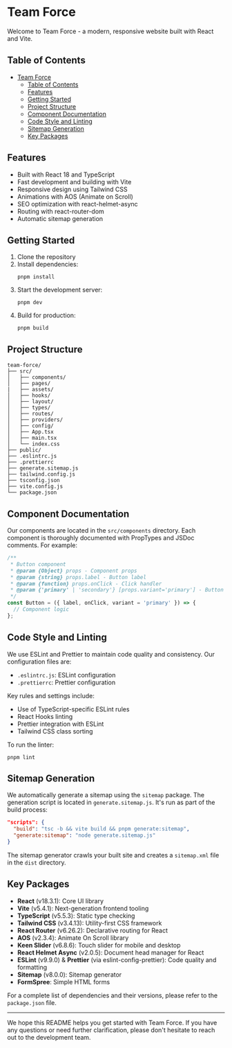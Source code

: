 # Team Force

Welcome to Team Force - a modern, responsive website built with React and Vite.

## Table of Contents

- [Team Force](#team-force)
  - [Table of Contents](#table-of-contents)
  - [Features](#features)
  - [Getting Started](#getting-started)
  - [Project Structure](#project-structure)
  - [Component Documentation](#component-documentation)
  - [Code Style and Linting](#code-style-and-linting)
  - [Sitemap Generation](#sitemap-generation)
  - [Key Packages](#key-packages)

## Features

- Built with React 18 and TypeScript
- Fast development and building with Vite
- Responsive design using Tailwind CSS
- Animations with AOS (Animate on Scroll)
- SEO optimization with react-helmet-async
- Routing with react-router-dom
- Automatic sitemap generation

## Getting Started

1. Clone the repository
2. Install dependencies:
   ```
   pnpm install
   ```
3. Start the development server:
   ```
   pnpm dev
   ```
4. Build for production:
   ```
   pnpm build
   ```

## Project Structure

```
team-force/
├── src/
│   ├── components/
│   ├── pages/
|   ├── assets/
│   ├── hooks/
│   ├── layout/
│   ├── types/
│   ├── routes/
│   ├── providers/
│   ├── config/
│   ├── App.tsx
│   ├── main.tsx
│   └── index.css
├── public/
├── .eslintrc.js
├── .prettierrc
├── generate.sitemap.js
├── tailwind.config.js
├── tsconfig.json
├── vite.config.js
└── package.json
```

## Component Documentation

Our components are located in the `src/components` directory. Each component is thoroughly documented with PropTypes and JSDoc comments. For example:

```jsx
/**
 * Button component
 * @param {Object} props - Component props
 * @param {string} props.label - Button label
 * @param {function} props.onClick - Click handler
 * @param {'primary' | 'secondary'} [props.variant='primary'] - Button variant
 */
const Button = ({ label, onClick, variant = 'primary' }) => {
  // Component logic
};
```

## Code Style and Linting

We use ESLint and Prettier to maintain code quality and consistency. Our configuration files are:

- `.eslintrc.js`: ESLint configuration
- `.prettierrc`: Prettier configuration

Key rules and settings include:

- Use of TypeScript-specific ESLint rules
- React Hooks linting
- Prettier integration with ESLint
- Tailwind CSS class sorting

To run the linter:

```
pnpm lint
```

## Sitemap Generation

We automatically generate a sitemap using the `sitemap` package. The generation script is located in `generate.sitemap.js`. It's run as part of the build process:

```json
"scripts": {
  "build": "tsc -b && vite build && pnpm generate:sitemap",
  "generate:sitemap": "node generate.sitemap.js"
}
```

The sitemap generator crawls your built site and creates a `sitemap.xml` file in the `dist` directory.

## Key Packages

- **React** (v18.3.1): Core UI library
- **Vite** (v5.4.1): Next-generation frontend tooling
- **TypeScript** (v5.5.3): Static type checking
- **Tailwind CSS** (v3.4.13): Utility-first CSS framework
- **React Router** (v6.26.2): Declarative routing for React
- **AOS** (v2.3.4): Animate On Scroll library
- **Keen Slider** (v6.8.6): Touch slider for mobile and desktop
- **React Helmet Async** (v2.0.5): Document head manager for React
- **ESLint** (v9.9.0) & **Prettier** (via eslint-config-prettier): Code quality and formatting
- **Sitemap** (v8.0.0): Sitemap generator
- **FormSpree**: Simple HTML forms

For a complete list of dependencies and their versions, please refer to the `package.json` file.

---

We hope this README helps you get started with Team Force. If you have any questions or need further clarification, please don't hesitate to reach out to the development team.
